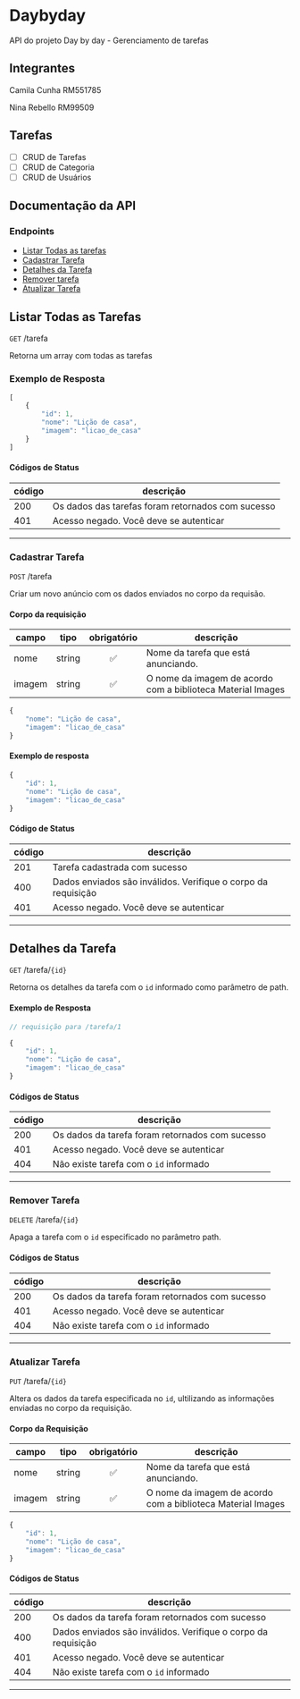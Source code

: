 # Daybyday
API do projeto Day by day - Gerenciamento de tarefas


## Integrantes
Camila Cunha RM551785

Nina Rebello RM99509

## Tarefas

- [ ] CRUD de Tarefas
- [ ] CRUD de Categoria
- [ ] CRUD de Usuários

## Documentação da API

### Endpoints
- [Listar Todas as tarefas](#Listar-todas-as-tarefas)
- [Cadastrar Tarefa](#Cadastrar-tarefa)
- [Detalhes da Tarefa](#Detalhes-da-tarefa)
- [Remover tarefa](#Remover-tarefa)
- [Atualizar Tarefa](#Atualizar-tarefa)


## Listar Todas as Tarefas

`GET` /tarefa

Retorna um array com todas as tarefas

### Exemplo de Resposta

```js
[
    { 
        "id": 1,
        "nome": "Lição de casa",
        "imagem": "licao_de_casa"
    }
]
```

#### Códigos de Status

|código|descrição|
|------|---------|
|200|Os dados das tarefas foram retornados com sucesso
|401|Acesso negado. Você deve se autenticar

---

### Cadastrar Tarefa

`POST` /tarefa

Criar um novo anúncio com os dados enviados no corpo da requisão.

#### Corpo da requisição

|campo|tipo|obrigatório|descrição|
|-----|----|:-----------:|---------|
|nome|string|✅|Nome da tarefa que está anunciando.
|imagem|string|✅|O nome da imagem de acordo com a biblioteca Material Images

```js
{
    "nome": "Lição de casa",
    "imagem": "licao_de_casa"
}
```

#### Exemplo de resposta
```js
{   
    "id": 1,
    "nome": "Lição de casa",
    "imagem": "licao_de_casa"
}
```

#### Código de Status

|código|descrição|
|------|---------|
|201|Tarefa cadastrada com sucesso
|400|Dados enviados são inválidos. Verifique o corpo da requisição
|401|Acesso negado. Você deve se autenticar

---

## Detalhes da Tarefa

`GET` /tarefa/`{id}`

Retorna os detalhes da tarefa com o `id` informado como parâmetro de path.

#### Exemplo de Resposta

```js
// requisição para /tarefa/1

{
    "id": 1,
    "nome": "Lição de casa",
    "imagem": "licao_de_casa"
}
```

#### Códigos de Status

|código|descrição|
|------|---------|
|200|Os dados da tarefa foram retornados com sucesso
|401|Acesso negado. Você deve se autenticar
|404|Não existe tarefa com o `id` informado

___

### Remover Tarefa

`DELETE` /tarefa/`{id}`

Apaga a tarefa com o `id` especificado no parâmetro path.

#### Códigos de Status

|código|descrição|
|------|---------|
|200|Os dados da tarefa foram retornados com sucesso
|401|Acesso negado. Você deve se autenticar
|404|Não existe tarefa com o `id` informado

___


### Atualizar Tarefa

`PUT` /tarefa/`{id}`

Altera os dados da tarefa especificada no `id`, ultilizando as informações enviadas no corpo da requisição.

#### Corpo da Requisição

|campo|tipo|obrigatório|descrição|
|-----|----|:-----------:|---------|
|nome|string|✅|Nome da tarefa que está anunciando.
|imagem|string|✅|O nome da imagem de acordo com a biblioteca Material Images

```js
{
    "id": 1,
    "nome": "Lição de casa",
    "imagem": "licao_de_casa"
}
```

#### Códigos de Status

|código|descrição|
|------|---------|
|200|Os dados da tarefa foram retornados com sucesso
|400|Dados enviados são inválidos. Verifique o corpo da requisição
|401|Acesso negado. Você deve se autenticar
|404|Não existe tarefa com o `id` informado

___
